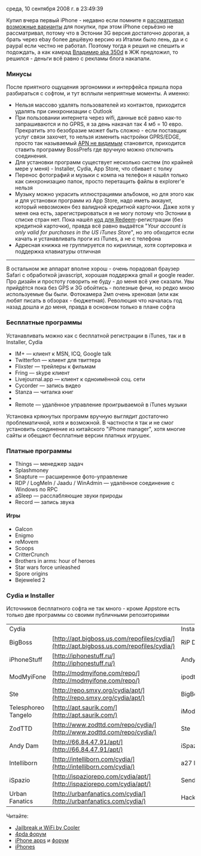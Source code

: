 среда, 10 сентября 2008 г. в 23:49:39

Купил вчера первый iPhone - недавно если помните я [рассматривал возможные варианты](https://kurapov.ee/pleasure/it/choosing_a_phone/) для покупки, при этом iPhone серьёзно не рассматривал, потому что в Эстонии 3G версия достаточно дорогая, а брать через ebay более дешёвую версию из Италии было лень, да и с paypal если честно не работал. Поэтому тогда я решил не спешить и подождать, а как камрад [Владимир aka 350d](http://350d.livejournal.com/) в ЖЖ предложил, то решился - деньги всё равно с рекламы блога накапали.

### Минусы  

После приятного ощущения эргономики и интерфейса пришла пора разбираться с софтом, и тут всплыли неприятные моменты. А именно:

- Нельзя массово удалять пользователей из контактов, приходится удалять при синхронизации с Outlook
- При пользовании интернета через wifi, данные всё равно как-то запрашиваются и по GPRS, я за день накачал так 4 мб = 10 евро. Прекратить это безобразие может быть сложно - если поставщик услуг связи захочет, то нельзя изменить настройки GPRS/EDGE, просто так называемый [APN не видимым](http://support.apple.com/kb/HT2283) становится, приходится ставить программу BossPrefs где вручную можно отключить соединения.
- Для установки программ существует несколько систем (по крайней мере у меня) - Installer, Cydia, App Store, что сбивает с толку
- Перенос фотографий и музыки с компа на телефон я нашёл только как синхронизацию папок, просто перетащить файлы в explorer'е нельзя
- Музыку можно украсить иллюстрациями альбомов, но для этого как и для установки программ из App Store, надо иметь аккаунт, который невозможен без валидной кредитной карточки. Даже хотя у меня она есть, зарегистрироваться я не могу потому что Эстонии в списке стран нет. Пока нашёл [код для Redeem](http://www.tunecore.com/freealbum)-регистрации (без кредитной карточки), правда всё равно выдаётся "_Your account is only valid for purchases in the US iTunes Store_", но это обходится если качать и устанавливать проги из iTunes, а не с телефона
- Адресная книжка не группируется по кириллице, хотя сортировка и поддержка клавиатуры отличная

---

В остальном же аппарат вполне хорош - очень порадовал браузер Safari с обработкой javascript, хорошая поддержка gmail и google reader. Про дизайн и простоту говорить не буду - до меня всё уже сказали. Увы прийдётся пока без GPS и 3G обойтись - полезные фичи, но редко мною используемые бы были. Фотокамера 2мп очень хреновая (или как любят писать в обзорах - бюджетная). Революция что началась год назад дошла и до меня, правда в основном только в плане софта

### Бесплатные программы

Устанавливать можно как с бесплатной регистрации в iTunes, так и в Installer, Cydia

- IM+ — клиент к MSN, ICQ, Google talk
- Twitterfon — клиент для твиттера
- Flixster — трейлеры к фильмам
- Fring — skype клиент
- Livejournal.app — клиент к одноимённой соц. сети
- Cycorder — запись видео
- Stanza — читалка книг
- [](http://www.loopt.com/phones/iphone)
- Remote — удалённое управление проигрываемой в iTunes музыки

Установка крякнутых программ вручную выглядит достаточно проблематичной, хотя и возможной. В частности я так и не смог установить соединение из китайского "iPhone manager", хотя многие сайты и обещают бесплатные версии платных игрушек.

### Платные программы

- Things — менеджер задач
- Splashmoney
- Snapture — расширенное фото-управление
- RDP / LogMeIn / Jaadu / WinAdmin — удалённое соединение с Windows по RPC
- aSleep — расслабляющие звуки природы
- Record — запиcь звука

#### Игры

- Galcon
- Enigmo
- reMovem
- Scoops
- CritterCrunch
- Brothers in arms: hour of heroes
- Star wars force unleashed
- Spore origins
- Bejeweled 2

### Cydia и Installer  

Источников бесплатного софта не так много - кроме Appstore есть только две программы со своими публичными репозиториями

|   |   |   |   |
|---|---|---|---|
|Cydia|   |Installer|   |
|BigBoss|[http://apt.bigboss.us.com/repofiles/cydia/](http://apt.bigboss.us.com/repofiles/cydia/)|RiP Dev|[http://i.ripdev.com](http://i.ripdev.com/)|
|iPhoneStuff|[http://iphonestuff.ru/](http://iphonestuff.ru/)|Andy Dam|[http://repo.gafoogle.com/](http://repo.gafoogle.com/)|
|ModMyiFone|[http://modmyifone.com/repo/](http://modmyifone.com/repo/)|ipodtouchdude|[http://ipodtouchdude.net84.net/](http://ipodtouchdude.net84.net/)|
|Ste|[http://repo.smxy.org/cydia/apt/](http://repo.smxy.org/cydia/apt/)|BigBoss|[http://apptapp.thebigboss.org/repofiles/installer4/](http://apptapp.thebigboss.org/repofiles/installer4/)|
|Telesphoreo Tangelo|[http://apt.saurik.com/](http://apt.saurik.com/)|iModZone|[http://imodzone.net/repo/](http://imodzone.net/repo/)|
|ZodTTD|[http://www.zodttd.com/repo/cydia/](http://www.zodttd.com/repo/cydia/)|Ste|[http://repo.smxy.org/installer4/](http://repo.smxy.org/installer4/)|
|Andy Dam|[http://66.84.47.91/apt/](http://66.84.47.91/apt/)|iSpazio|[http://repo.neolinus.org/ispazio/](http://repo.neolinus.org/ispazio/)|
|Intelliborn|[http://intelliborn.com/cydia/](http://intelliborn.com/cydia/)|a27 Dev Team|[http://a27dev.com/installer/repo/](http://a27dev.com/installer/repo/)|
|iSpazio|[http://ispaziorepo.com/cydia/apt/](http://ispaziorepo.com/cydia/apt/)|Sendowski|[http://sendowski.de/iphone/](http://sendowski.de/iphone/)|
|Urban Fanatics|[http://urbanfanatics.com/cydia/](http://urbanfanatics.com/cydia/)|Hackmyiphone|[http://hackmyiphone.net/installer/](http://hackmyiphone.net/installer/)|

Читайте:

- [Jailbreak и WiFi by Cooler](http://cooler-online.com/sc.php?cl131208.html&18)
- [4pda форум](http://4pda.ru/forum/index.php?showtopic=89735)
- [iPhone apps](http://www.iphoneapps.ru/) и [форум  
    ](http://www.iphoneapps.ru/)
- [iPhones](http://www.iphones.ru/)